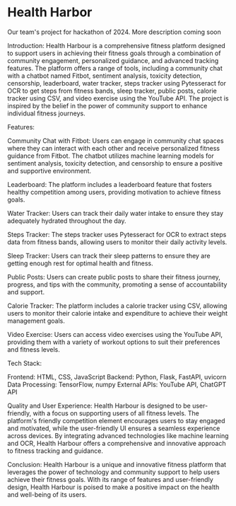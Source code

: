 # Health Harbor
Our team's project for hackathon of 2024. More description coming soon

Introduction:
Health Harbour is a comprehensive fitness platform designed to support users in achieving their fitness goals through a combination of community engagement, personalized guidance, and advanced tracking features. The platform offers a range of tools, including a community chat with a chatbot named Fitbot, sentiment analysis, toxicity detection, censorship, leaderboard, water tracker, steps tracker using Pytesseract for OCR to get steps from fitness bands, sleep tracker, public posts, calorie tracker using CSV, and video exercise using the YouTube API. The project is inspired by the belief in the power of community support to enhance individual fitness journeys.

Features:

Community Chat with Fitbot: Users can engage in community chat spaces where they can interact with each other and receive personalized fitness guidance from Fitbot. The chatbot utilizes machine learning models for sentiment analysis, toxicity detection, and censorship to ensure a positive and supportive environment.

Leaderboard: The platform includes a leaderboard feature that fosters healthy competition among users, providing motivation to achieve fitness goals.

Water Tracker: Users can track their daily water intake to ensure they stay adequately hydrated throughout the day.

Steps Tracker: The steps tracker uses Pytesseract for OCR to extract steps data from fitness bands, allowing users to monitor their daily activity levels.

Sleep Tracker: Users can track their sleep patterns to ensure they are getting enough rest for optimal health and fitness.

Public Posts: Users can create public posts to share their fitness journey, progress, and tips with the community, promoting a sense of accountability and support.

Calorie Tracker: The platform includes a calorie tracker using CSV, allowing users to monitor their calorie intake and expenditure to achieve their weight management goals.

Video Exercise: Users can access video exercises using the YouTube API, providing them with a variety of workout options to suit their preferences and fitness levels.

Tech Stack:

Frontend: HTML, CSS, JavaScript
Backend: Python, Flask, FastAPI, uvicorn
Data Processing: TensorFlow, numpy
External APIs: YouTube API, ChatGPT API

Quality and User Experience:
Health Harbour is designed to be user-friendly, with a focus on supporting users of all fitness levels. The platform's friendly competition element encourages users to stay engaged and motivated, while the user-friendly UI ensures a seamless experience across devices. By integrating advanced technologies like machine learning and OCR, Health Harbour offers a comprehensive and innovative approach to fitness tracking and guidance.

Conclusion:
Health Harbour is a unique and innovative fitness platform that leverages the power of technology and community support to help users achieve their fitness goals. With its range of features and user-friendly design, Health Harbour is poised to make a positive impact on the health and well-being of its users.
